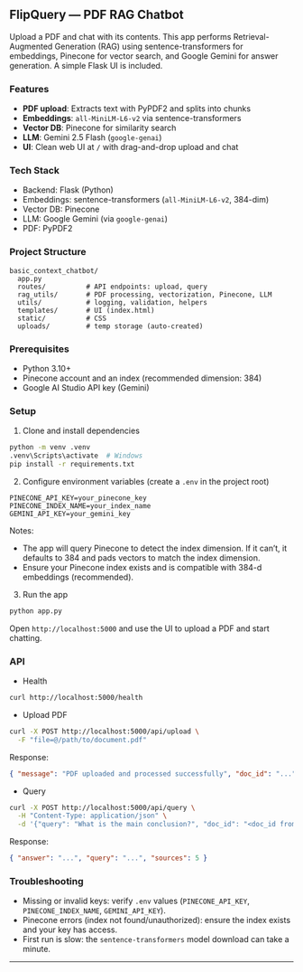 ## FlipQuery — PDF RAG Chatbot

Upload a PDF and chat with its contents. This app performs Retrieval-Augmented Generation (RAG) using sentence-transformers for embeddings, Pinecone for vector search, and Google Gemini for answer generation. A simple Flask UI is included.

### Features
- **PDF upload**: Extracts text with PyPDF2 and splits into chunks
- **Embeddings**: `all-MiniLM-L6-v2` via sentence-transformers
- **Vector DB**: Pinecone for similarity search
- **LLM**: Gemini 2.5 Flash (`google-genai`)
- **UI**: Clean web UI at `/` with drag-and-drop upload and chat

### Tech Stack
- Backend: Flask (Python)
- Embeddings: sentence-transformers (`all-MiniLM-L6-v2`, 384-dim)
- Vector DB: Pinecone
- LLM: Google Gemini (via `google-genai`)
- PDF: PyPDF2

### Project Structure
```
basic_context_chatbot/
  app.py
  routes/          # API endpoints: upload, query
  rag_utils/       # PDF processing, vectorization, Pinecone, LLM
  utils/           # logging, validation, helpers
  templates/       # UI (index.html)
  static/          # CSS
  uploads/         # temp storage (auto-created)
```

### Prerequisites
- Python 3.10+
- Pinecone account and an index (recommended dimension: 384)
- Google AI Studio API key (Gemini)

### Setup
1) Clone and install dependencies
```bash
python -m venv .venv
.venv\Scripts\activate  # Windows
pip install -r requirements.txt
```

2) Configure environment variables (create a `.env` in the project root)
```env
PINECONE_API_KEY=your_pinecone_key
PINECONE_INDEX_NAME=your_index_name
GEMINI_API_KEY=your_gemini_key
```

Notes:
- The app will query Pinecone to detect the index dimension. If it can’t, it defaults to 384 and pads vectors to match the index dimension.
- Ensure your Pinecone index exists and is compatible with 384-d embeddings (recommended).

3) Run the app
```bash
python app.py
```
Open `http://localhost:5000` and use the UI to upload a PDF and start chatting.

### API
- Health
```bash
curl http://localhost:5000/health
```

- Upload PDF
```bash
curl -X POST http://localhost:5000/api/upload \
  -F "file=@/path/to/document.pdf"
```
Response:
```json
{ "message": "PDF uploaded and processed successfully", "doc_id": "...", "filename": "...", "chunks_created": 12 }
```

- Query
```bash
curl -X POST http://localhost:5000/api/query \
  -H "Content-Type: application/json" \
  -d '{"query": "What is the main conclusion?", "doc_id": "<doc_id from upload>"}'
```
Response:
```json
{ "answer": "...", "query": "...", "sources": 5 }
```

### Troubleshooting
- Missing or invalid keys: verify `.env` values (`PINECONE_API_KEY`, `PINECONE_INDEX_NAME`, `GEMINI_API_KEY`).
- Pinecone errors (index not found/unauthorized): ensure the index exists and your key has access.
- First run is slow: the `sentence-transformers` model download can take a minute.

---


